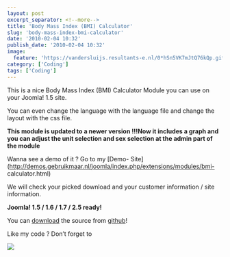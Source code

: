 ```yaml
---
layout: post
excerpt_separator: <!--more-->
title: 'Body Mass Index (BMI) Calculator'
slug: 'body-mass-index-bmi-calculator'
date: '2010-02-04 10:32'
publish_date: '2010-02-04 10:32'
image:
  feature: 'https://vandersluijs.resultants-e.nl/0*hSn5VK7mJtQ76kQp.gif'
category: ['Coding']
tags: ['Coding']
---
```

This is a nice Body Mass Index (BMI) Calculator Module you can use on your
Joomla! 1.5 site.

You can even change the language with the language file and change the layout
with the css file.

 **This module is updated to a newer version !!!Now it includes a graph and
you can adjust the unit selection and sex selection at the admin part of the
module**

Wanna see a demo of it ? Go to my [Demo-
Site](http://demos.gebruikmaar.nl/joomla/index.php/extensions/modules/bmi-
calculator.html)  
  
We will check your picked download and your customer information / site
information.  
  
 **Joomla! 1.5 / 1.6 / 1.7 / 2.5 ready!**  
  
You can [download](https://github.com/tvdsluijs/bmi-calc/) the source from
[github](https://github.com/tvdsluijs/bmi-calc/)!  
  
Like my code ? Don’t forget to

![](https://vandersluijs.resultants-e.nl/0*hSn5VK7mJtQ76kQp.gif)

